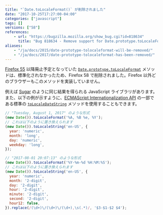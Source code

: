 ```yaml
---
title: "`Date.toLocaleFormat()` が削除されました"
date: "2017-10-25T17:27:00-04:00"
categories: ["javascript"]
tags: []
versions: ["58"]
references:
    - url: "https://bugzilla.mozilla.org/show_bug.cgi?id=818634"
      title: "Bug 818634 - Remove support for Date.prototype.toLocaleFormat"
aliases:
    - "/ja/docs/2015/date-prototype-tolocaleformat-will-be-removed/"
    - "/ja/docs/2017/date-prototype-tolocaleformat-has-been-removed/"
---
```

[Firefox 55](https://www.fxsitecompat.dev/ja/docs/2017/date-prototype-tolocaleformat-has-been-deprecated/) 以降廃止予定となっていた [`Date.prototype.toLocaleFormat`](https://developer.mozilla.org/docs/Web/JavaScript/Reference/Global_Objects/Date/toLocaleFormat) メソッドは、標準化されなかったため、Firefox 58 で削除されました。Firefox 以外どのブラウザーもこのメソッドを実装していません。

例えば [Sugar](https://sugarjs.com/) のように同じ結果を得られる JavaScript ライブラリがあります。また、以下の例が示すように、[ECMAScript Internationalization API](https://hacks.mozilla.org/2014/12/introducing-the-javascript-internationalization-api/) の一部である標準の [`toLocaleDateString`](https://developer.mozilla.org/docs/Web/JavaScript/Reference/Global_Objects/Date/toLocaleDateString) メソッドを使用することもできます。

```js
// "Tuesday, August 1, 2017" のような形式
(new Date()).toLocaleFormat('%A, %B %e, %Y');
// これは以下のように置き換えられます
(new Date()).toLocaleString('en-US', {
  year: 'numeric',
  month: 'long',
  day: 'numeric',
  weekday: 'long',
});
```

```js
// "2017-08-01 20:07:13" のような形式
(new Date()).toLocaleFormat('%Y-%m-%d %H:%M:%S');
// これは以下のように置き換えられます
(new Date()).toLocaleString('en-US', {
  year: 'numeric',
  month: '2-digit',
  day: '2-digit',
  hour: '2-digit',
  minute: '2-digit',
  second: '2-digit',
  hour12: false,
}).replace(/(\d+)\/(\d+)\/(\d+),\s(.*)/, '$3-$1-$2 $4');
```
